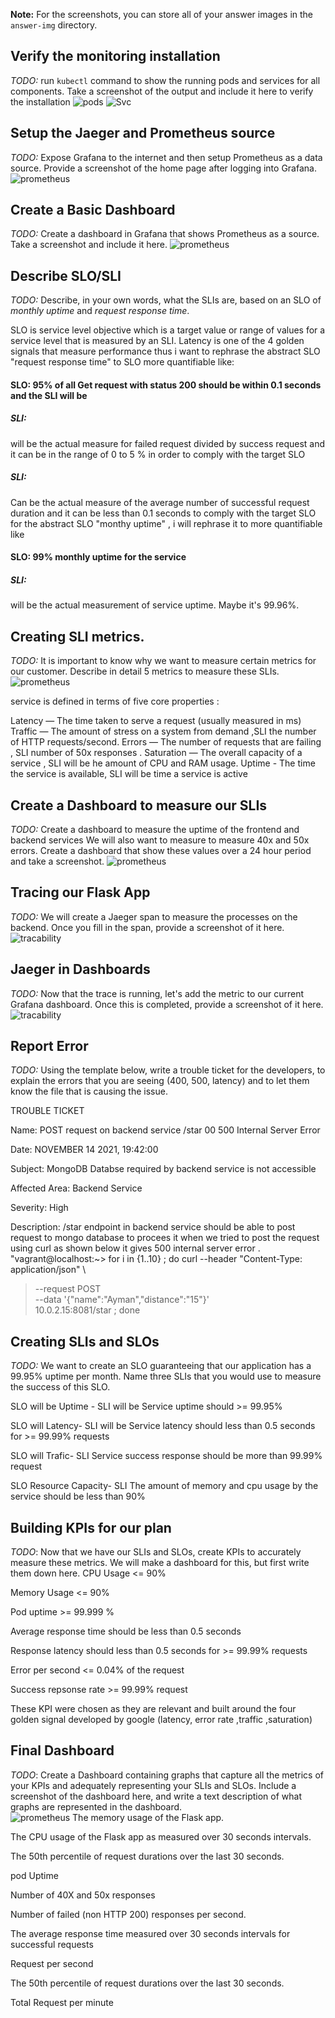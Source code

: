 **Note:** For the screenshots, you can store all of your answer images in the `answer-img` directory.

## Verify the monitoring installation

*TODO:* run `kubectl` command to show the running pods and services for all components. Take a screenshot of the output and include it here to verify the installation
![pods](https://github.com/aykamal2016/Observability/blob/master/Project_Starter_Files-Building_a_Metrics_Dashboard/answer-img/pods-monitoring-observability.png)
![Svc](https://github.com/aykamal2016/Observability/blob/master/Project_Starter_Files-Building_a_Metrics_Dashboard/answer-img/svc-monitoring-observability.png)
## Setup the Jaeger and Prometheus source
*TODO:* Expose Grafana to the internet and then setup Prometheus as a data source. Provide a screenshot of the home page after logging into Grafana.
![prometheus](https://github.com/aykamal2016/Observability/blob/master/Project_Starter_Files-Building_a_Metrics_Dashboard/answer-img/gravana_observability.png)

## Create a Basic Dashboard
*TODO:* Create a dashboard in Grafana that shows Prometheus as a source. Take a screenshot and include it here.
![prometheus](https://github.com/aykamal2016/Observability/blob/master/Project_Starter_Files-Building_a_Metrics_Dashboard/answer-img/prometheus-totalhttp-observability.png) 

## Describe SLO/SLI
*TODO:* Describe, in your own words, what the SLIs are, based on an SLO of *monthly uptime* and *request response time*.

SLO is  service level objective  which is a target value or range of values for a service level that is measured by an SLI. Latency is one of the 4 golden signals that measure performance thus i want to rephrase the abstract SLO "request response time" to SLO more quantifiable like:
#### SLO: 95% of all Get request with status 200 should be within 0.1 seconds and the SLI will be 
  ##### SLI: 
  will be the actual measure for failed request divided by success request and it can be in the range of 0 to 5 % in order to comply with the target SLO
  ##### SLI: 
  Can be the actual measure of the average number of successful request duration and it can be less than 0.1 seconds to comply with the target SLO 
for the abstract SLO "monthy uptime" , i will rephrase it to more quantifiable like 
#### SLO: 99% monthly uptime for the service 
  ##### SLI: 
  will be the actual measurement of service uptime. Maybe it's  99.96%.

## Creating SLI metrics.
*TODO:* It is important to know why we want to measure certain metrics for our customer. Describe in detail 5 metrics to measure these SLIs. 
![prometheus](https://github.com/aykamal2016/Observability/blob/master/Project_Starter_Files-Building_a_Metrics_Dashboard/answer-img/final-totalhttp-observability.png)

service is defined in terms of five core properties :

Latency — The time taken to serve a request (usually measured in ms) 
Traffic — The amount of stress on a system from demand ,SLI the number of HTTP requests/second.
Errors — The number of requests that are failing , SLI number of 50x responses .
Saturation — The overall capacity of a service , SLI  will be he amount of CPU and RAM usage.
Uptime - The time the service is available, SLI will be time a service is active

## Create a Dashboard to measure our SLIs
*TODO:* Create a dashboard to measure the uptime of the frontend and backend services We will also want to measure to measure 40x and 50x errors. Create a dashboard that show these values over a 24 hour period and take a screenshot.
![prometheus](https://github.com/aykamal2016/Observability/blob/master/Project_Starter_Files-Building_a_Metrics_Dashboard/answer-img/observability-dashboard4050.png)

## Tracing our Flask App
*TODO:*  We will create a Jaeger span to measure the processes on the backend. Once you fill in the span, provide a screenshot of it here.
![tracability](https://github.com/aykamal2016/Observability/blob/master/Project_Starter_Files-Building_a_Metrics_Dashboard/answer-img/tracability.png)

## Jaeger in Dashboards
*TODO:* Now that the trace is running, let's add the metric to our current Grafana dashboard. Once this is completed, provide a screenshot of it here.
![tracability](https://github.com/aykamal2016/Observability/blob/master/Project_Starter_Files-Building_a_Metrics_Dashboard/answer-img/jaeger-prometheus.png)
## Report Error
*TODO:* Using the template below, write a trouble ticket for the developers, to explain the errors that you are seeing (400, 500, latency) and to let them know the file that is causing the issue.

TROUBLE TICKET

Name: POST request on backend service /star  00 500 Internal Server Error

Date: NOVEMBER 14 2021, 19:42:00

Subject: MongoDB Databse required by backend service is not accessible 

Affected Area: Backend Service

Severity: High


Description: /star endpoint in backend service should be able to post request to mongo database to procees it when we tried to post the request  using curl as shown below it gives 500 internal server error .
"vagrant@localhost:~> for i in {1..10} ; do curl --header "Content-Type: application/json" \
>   --request POST \
>   --data '{"name":"Ayman","distance":"15"}' \
>   10.0.2.15:8081/star ; done
## Creating SLIs and SLOs
*TODO:* We want to create an SLO guaranteeing that our application has a 99.95% uptime per month. Name three SLIs that you would use to measure the success of this SLO.

SLO will be Uptime - SLI will be Service uptime should >= 99.95%

SLO will Latency- SLI will be Service latency should less than 0.5 seconds for >= 99.99% requests

SLO will Trafic-  SLI Service success response should be more than 99.99% request

SLO Resource Capacity- SLI The amount of memory and cpu usage by the service should be less than 90%


## Building KPIs for our plan
*TODO*: Now that we have our SLIs and SLOs, create KPIs to accurately measure these metrics. We will make a dashboard for this, but first write them down here.
CPU Usage <= 90%

Memory Usage <= 90% 

Pod uptime >= 99.999 %

Average response time should be less than 0.5 seconds

Response latency should less than 0.5 seconds for >= 99.99% requests

Error per second <= 0.04% of the request

Success repsonse rate >= 99.99% request

These KPI were chosen as they are relevant and built around the four golden signal developed by google 
(latency, error rate ,traffic ,saturation)

## Final Dashboard
*TODO*: Create a Dashboard containing graphs that capture all the metrics of your KPIs and adequately representing your SLIs and SLOs. Include a screenshot of the dashboard here, and write a text description of what graphs are represented in the dashboard.  
![prometheus](https://github.com/aykamal2016/Observability/blob/master/Project_Starter_Files-Building_a_Metrics_Dashboard/answer-img/final-dashboard.png)
The memory usage of the Flask app. 

The CPU usage of the Flask app as measured over 30 seconds intervals.

The 50th percentile of request durations over the last 30 seconds.

pod Uptime

Number  of 40X and 50x responses

Number of failed (non HTTP 200) responses per second.

The average response time measured over 30 seconds intervals for successful requests

Request per second 

The 50th percentile of request durations over the last 30 seconds. 

Total Request per minute 
